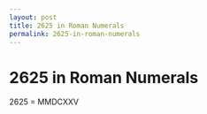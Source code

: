 ```yaml
---
layout: post
title: 2625 in Roman Numerals
permalink: 2625-in-roman-numerals
---
```


# 2625 in Roman Numerals

2625 = MMDCXXV
